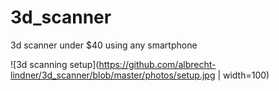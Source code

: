 # 3d_scanner
3d scanner under $40 using any smartphone


![3d scanning setup](https://github.com/albrecht-lindner/3d_scanner/blob/master/photos/setup.jpg | width=100)
